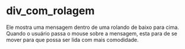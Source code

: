 # div_com_rolagem
Ele mostra uma mensagem dentro de uma rolando de baixo para cima. Quando o usuário passa o mouse sobre a mensagem, esta para de se mover para que possa ser lida com mais comodidade.
